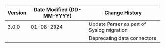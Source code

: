 | **Version** | **Date Modified (DD-MM-YYYY)** | **Change History**                                                             |
|-------------|--------------------------------|--------------------------------------------------------------------------------|
| 3.0.0       | 01-08-2024                     |Update **Parser** as part of Syslog migration                         |
|             |                                |Deprecating data connectors                                           |
